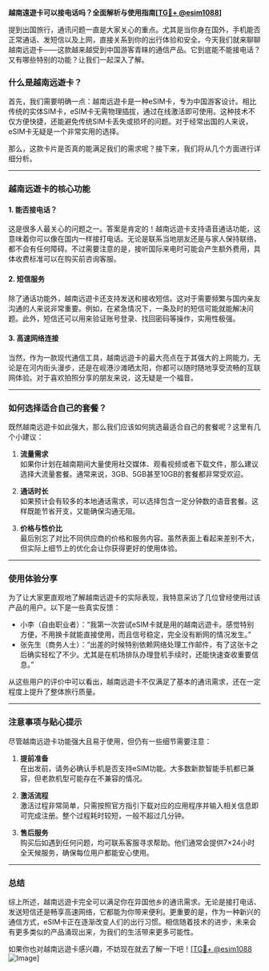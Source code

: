 **越南遠遊卡可以接电话吗？全面解析与使用指南[[TG💪+ @esim1088](https://t.me/s/esim1088)]**

提到出国旅行，通讯问题一直是大家关心的重点。尤其是当你身在国外，手机能否正常通话、发短信以及上网，直接关系到你的出行体验和安全。今天我们就来聊聊越南远遊卡——这款越来越受到中国游客青睐的通信产品。它到底能不能接电话？又有哪些特别的功能？让我们一起深入了解。

### 什么是越南远遊卡？

首先，我们需要明确一点：越南远遊卡是一种eSIM卡，专为中国游客设计。相比传统的实体SIM卡，eSIM卡无需物理插拔，通过在线激活即可使用。这种技术不仅方便快捷，还能避免传统SIM卡丢失或损坏的问题。对于经常出国的人来说，eSIM卡无疑是一个非常实用的选择。

那么，这款卡片是否真的能满足我们的需求呢？接下来，我们将从几个方面进行详细分析。

---

### 越南远遊卡的核心功能

#### 1. **能否接电话？**
这是很多人最关心的问题之一。答案是肯定的！越南远遊卡支持语音通话功能，这意味着你可以像在国内一样接打电话。无论是联系当地朋友还是与家人保持联络，都不会有任何障碍。不过需要注意的是，接听国际来电时可能会产生额外费用，具体收费标准可以在购买前咨询客服。

#### 2. **短信服务**
除了通话功能外，越南远遊卡还支持发送和接收短信。这对于需要频繁与国内亲友沟通的人来说非常重要。例如，在紧急情况下，一条及时的短信可能就能解决问题。此外，短信还可以用来验证账号登录、找回密码等操作，实用性极强。

#### 3. **高速网络连接**
当然，作为一款现代通信工具，越南远遊卡的最大亮点在于其强大的上网能力。无论是在河内街头漫步，还是在岘港沙滩晒太阳，你都可以随时随地享受流畅的互联网体验。对于喜欢拍照分享的朋友来说，这无疑是一个福音。

---

### 如何选择适合自己的套餐？

既然越南远遊卡如此强大，那么我们应该如何挑选最适合自己的套餐呢？这里有几个小建议：

1. **流量需求**  
如果你计划在越南期间大量使用社交媒体、观看视频或者下载文件，那么建议选择大流量套餐。通常来说，3GB、5GB甚至10GB的套餐都非常受欢迎。

2. **通话时长**  
如果预计会有较多的本地通话需求，可以选择包含一定分钟数的语音套餐。这样既能节省开支，又能确保沟通无阻。

3. **价格与性价比**  
最后别忘了对比不同供应商的价格和服务内容。虽然表面上看起来差别不大，但实际上细节上的优化会让你获得更好的使用体验。

---

### 使用体验分享

为了让大家更直观地了解越南远遊卡的实际表现，我特意采访了几位曾经使用过该产品的用户。以下是一些真实反馈：

- 小李（自由职业者）：“我第一次尝试eSIM卡就是用的越南远遊卡。感觉特别方便，不用换卡就能直接使用，而且信号稳定，完全没有断网的情况发生。”
- 张先生（商务人士）：“出差的时候特别依赖网络处理工作邮件，有了这张卡之后确实轻松了不少。尤其是在机场排队办理登机手续时，还能快速查收重要信息。”

从这些用户的评价中可以看出，越南远遊卡不仅满足了基本的通讯需求，还在一定程度上提升了整体旅行质量。

---

### 注意事项与贴心提示

尽管越南远遊卡功能强大且易于使用，但仍有一些细节需要注意：

1. **提前准备**  
在出发前，请务必确认手机是否支持eSIM功能。大多数新款智能手机都已兼容，但老款机型可能存在不兼容的情况。

2. **激活流程**  
激活过程非常简单，只需按照官方指引下载对应的应用程序并输入相关信息即可完成注册。整个过程耗时较短，一般不超过几分钟。

3. **售后服务**  
购买后如遇到任何问题，均可联系客服寻求帮助。他们通常会提供7×24小时全天候服务，确保每位用户都能安心使用。

---

### 总结

综上所述，越南远遊卡完全可以满足你在异国他乡的通讯需求。无论是接打电话、发送短信还是畅享高速网络，它都能为你带来便利。更重要的是，作为一种新兴的通信方式，eSIM卡正在逐渐改变人们的出行习惯。相信随着技术的进步，未来会有更多类似的产品涌现出来，为我们的生活带来更多可能性。

如果你也对越南远遊卡感兴趣，不妨现在就去了解一下吧！[[TG💪+ @esim1088](https://t.me/s/esim1088) ![Image](https://i.postimg.cc/4NQfJmqS/Snipaste-2025-05-13-00-14-12.png)]